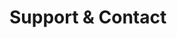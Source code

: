 <!-- Space: AnsibleRoleNginx -->
<!-- Parent: Project -->
<!-- Title: Project Support -->

<!-- Label: Support and Contact -->
<!-- Include: docs/disclaimer.md -->
<!-- Include: ac:toc -->

# Support & Contact
